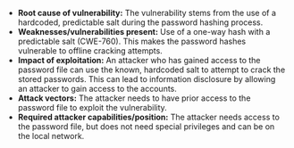 - **Root cause of vulnerability:** The vulnerability stems from the use of a hardcoded, predictable salt during the password hashing process.
- **Weaknesses/vulnerabilities present:** Use of a one-way hash with a predictable salt (CWE-760). This makes the password hashes vulnerable to offline cracking attempts.
- **Impact of exploitation:** An attacker who has gained access to the password file can use the known, hardcoded salt to attempt to crack the stored passwords. This can lead to information disclosure by allowing an attacker to gain access to the accounts.
- **Attack vectors:** The attacker needs to have prior access to the password file to exploit the vulnerability.
- **Required attacker capabilities/position:**  The attacker needs access to the password file, but does not need special privileges and can be on the local network.